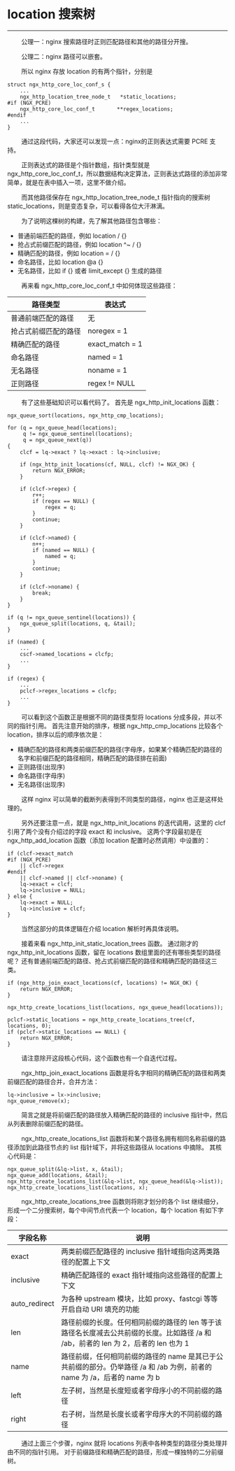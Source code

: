 # location 搜索树
***

&emsp;&emsp;
公理一：nginx 搜索路径时正则匹配路径和其他的路径分开搜。

&emsp;&emsp;
公理二：nginx 路径可以嵌套。

&emsp;&emsp;
所以 nginx 存放 location 的有两个指针，分别是

    struct ngx_http_core_loc_conf_s {
        ...
        ngx_http_location_tree_node_t   *static_locations;
    #if (NGX_PCRE)
        ngx_http_core_loc_conf_t       **regex_locations;
    #endif
        ...
    }

&emsp;&emsp;
通过这段代码，大家还可以发现一点：nginx的正则表达式需要 PCRE 支持。

&emsp;&emsp;
正则表达式的路径是个指针数组，指针类型就是 ngx_http_core_loc_conf_t，所以数据结构决定算法，正则表达式路径的添加非常简单，就是在表中插入一项，这里不做介绍。

&emsp;&emsp;
而其他路径保存在 ngx_http_location_tree_node_t 指针指向的搜索树 static_locations，则是变态复杂，可以看得各位大汗淋漓。

&emsp;&emsp;
为了说明这棵树的构建，先了解其他路径包含哪些：

+ 普通前端匹配的路径，例如 location / {}
+ 抢占式前缀匹配的路径，例如 location ^~ / {}
+ 精确匹配的路径，例如 location = / {}
+ 命名路径，比如 location @a {}
+ 无名路径，比如 if {} 或者 limit_except {} 生成的路径

&emsp;&emsp;
再来看 ngx_http_core_loc_conf_t 中如何体现这些路径：

|路径类型|表达式|
| --- | --- |
|普通前端匹配的路径|无|
|抢占式前缀匹配的路径|noregex = 1|
|精确匹配的路径|exact_match = 1|
|命名路径|named = 1|
|无名路径|noname = 1|
|正则路径|regex != NULL|

&emsp;&emsp;
有了这些基础知识可以看代码了。
首先是 ngx_http_init_locations 函数：

    ngx_queue_sort(locations, ngx_http_cmp_locations);

    for (q = ngx_queue_head(locations);
         q != ngx_queue_sentinel(locations);
         q = ngx_queue_next(q))
    {
        clcf = lq->exact ? lq->exact : lq->inclusive;

        if (ngx_http_init_locations(cf, NULL, clcf) != NGX_OK) {
            return NGX_ERROR;
        }

        if (clcf->regex) {
            r++;
            if (regex == NULL) {
                regex = q;
            }
            continue;
        }

        if (clcf->named) {
            n++;
            if (named == NULL) {
                named = q;
            }
            continue;
        }

        if (clcf->noname) {
            break;
        }
    }

    if (q != ngx_queue_sentinel(locations)) {
        ngx_queue_split(locations, q, &tail);
    }

    if (named) {
        ...
        cscf->named_locations = clcfp;
        ...
    }

    if (regex) {
        ...
        pclcf->regex_locations = clcfp;
        ...
    }

&emsp;&emsp;
可以看到这个函数正是根据不同的路径类型将 locations 分成多段，并以不同的指针引用。
首先注意开始的排序，根据 ngx_http_cmp_locations 比较各个 location，排序以后的顺序依次是：

+ 精确匹配的路径和两类前缀匹配的路径(字母序，如果某个精确匹配的路径的名字和前缀匹配的路径相同，精确匹配的路径排在前面)
+ 正则路径(出现序)
+ 命名路径(字母序)
+ 无名路径(出现序)

&emsp;&emsp;
这样 nginx 可以简单的截断列表得到不同类型的路径，nginx 也正是这样处理的。

&emsp;&emsp;
另外还要注意一点，就是 ngx_http_init_locations 的迭代调用，这里的 clcf 引用了两个没有介绍过的字段 exact 和 inclusive。
这两个字段最初是在 ngx_http_add_location 函数（添加 location 配置时必然调用）中设置的：

    if (clcf->exact_match
    #if (NGX_PCRE)
        || clcf->regex
    #endif
        || clcf->named || clcf->noname) {
        lq->exact = clcf;
        lq->inclusive = NULL;
    } else {
        lq->exact = NULL;
        lq->inclusive = clcf;
    }

&emsp;&emsp;
当然这部分的具体逻辑在介绍 location 解析时再具体说明。

&emsp;&emsp;
接着来看 ngx_http_init_static_location_trees 函数。
通过刚才的 ngx_http_init_locations 函数，留在 locations 数组里面的还有哪些类型的路径呢？
还有普通前端匹配的路径、抢占式前缀匹配的路径和精确匹配的路径这三类。

    if (ngx_http_join_exact_locations(cf, locations) != NGX_OK) {
        return NGX_ERROR;
    }

    ngx_http_create_locations_list(locations, ngx_queue_head(locations));

    pclcf->static_locations = ngx_http_create_locations_tree(cf, locations, 0);
    if (pclcf->static_locations == NULL) {
        return NGX_ERROR;
    }

&emsp;&emsp;
请注意除开这段核心代码，这个函数也有一个自迭代过程。

&emsp;&emsp;
ngx_http_join_exact_locations 函数是将名字相同的精确匹配的路径和两类前缀匹配的路径合并，合并方法：

    lq->inclusive = lx->inclusive;
    ngx_queue_remove(x);

&emsp;&emsp;
简言之就是将前缀匹配的路径放入精确匹配的路径的 inclusive 指针中，然后从列表删除前缀匹配的路径。

&emsp;&emsp;
ngx_http_create_locations_list 函数将和某个路径名拥有相同名称前缀的路径添加到此路径节点的 list 指针域下，并将这些路径从 locations 中摘除。
其核心代码是：

    ngx_queue_split(&lq->list, x, &tail);
    ngx_queue_add(locations, &tail);
    ngx_http_create_locations_list(&lq->list, ngx_queue_head(&lq->list));
    ngx_http_create_locations_list(locations, x);

&emsp;&emsp;
ngx_http_create_locations_tree 函数则将刚才划分的各个 list 继续细分，形成一个二分搜索树，每个中间节点代表一个 location，每个 location 有如下字段：

|字段名称|说明|
| --- | --- |
|exact|两类前缀匹配路径的 inclusive 指针域指向这两类路径的配置上下文|
|inclusive|精确匹配路径的 exact 指针域指向这些路径的配置上下文|
|auto_redirect|为各种 upstream 模块，比如 proxy、fastcgi 等等开启自动 URI 填充的功能|
|len|路径前缀的长度。任何相同前缀的路径的 len 等于该路径名长度减去公共前缀的长度。比如路径 /a 和 /ab，前者的 len 为 2，后者的 len 也为 1|
|name|路径前缀，任何相同前缀的路径的 name 是其已于公共前缀的部分。仍举路径 /a 和 /ab 为例，前者的 name 为 /a，后者的 name 为 b|
|left|左子树，当然是长度短或者字母序小的不同前缀的路径|
|right|右子树，当然是长度长或者字母序大的不同前缀的路径|

&emsp;&emsp;
通过上面三个步骤，nginx 就将 locations 列表中各种类型的路径分类处理并由不同的指针引用。
对于前缀路径和精确匹配的路径，形成一棵独特的二分前缀树。